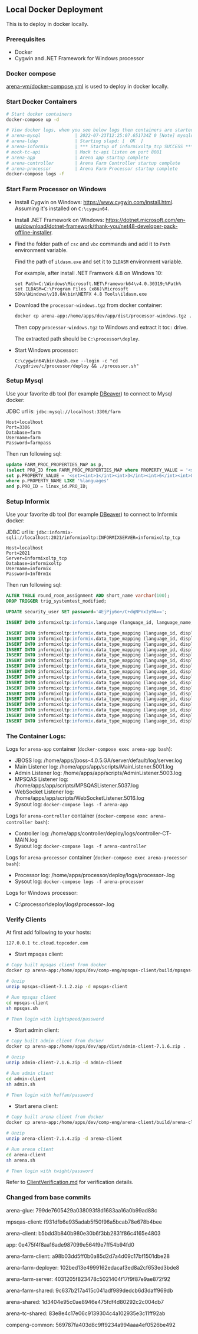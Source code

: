 ## Local Docker Deployment

This is to deploy in docker locally.

### Prerequisites

  - Docker
  - Cygwin and .NET Framework for Windows processor

### Docker compose

[arena-vm/docker-compose.yml](../docker-compose.yml) is used to deploy in docker locally.

### Start Docker Containers

```bash
# Start docker containers
docker-compose up -d

# View docker logs, when you see below logs then containers are started succcessfully
# arena-mysql             | 2022-07-23T12:25:07.651734Z 0 [Note] mysqld: ready for connections.
# arena-ldap              | Starting slapd: [  OK  ]
# arena-informix          | *** Startup of informixoltp_tcp SUCCESS ***
# mock-tc-api             | Mock tc-api listen on port 8081
# arena-app               | Arena app startup complete
# arena-controller        | Arena Farm Controller startup complete
# arena-processor         | Arena Farm Processor startup complete
docker-compose logs -f
```



### Start Farm Processor on Windows

- Install Cygwin on Windows: https://www.cygwin.com/install.html. Assuming it's installed on `C:\cygwin64`.

- Install .NET Framework on Windows: https://dotnet.microsoft.com/en-us/download/dotnet-framework/thank-you/net48-developer-pack-offline-installer.

- Find the folder path of `csc` and `vbc` commands and add it to `Path` environment variable.

  Find the path of `ildasm.exe` and set it to `ILDASM` environment variable.

  For example, after install .NET Framwork 4.8 on Windows 10:

  ```
  set Path=C:\Windows\Microsoft.NET\Framework64\v4.0.30319;%Path%
  set ILDASM=C:\Program Files (x86)\Microsoft SDKs\Windows\v10.0A\bin\NETFX 4.8 Tools\ildasm.exe
  ```

- Download the `processor-windows.tgz` from docker container:

  ```bash
  docker cp arena-app:/home/apps/dev/app/dist/processor-windows.tgz .
  ```

  Then copy `processor-windows.tgz` to Windows and extract it to`C:` drive.

  The extracted path should be `C:\processor\deploy`.

- Start Windows processor:

  ```
  C:\cygwin64\bin\bash.exe --login -c "cd /cygdrive/c/processor/deploy && ./processor.sh"
  ```



### Setup Mysql

Use your favorite db tool (for example [DBeaver](https://dbeaver.io/)) to connect to Mysql docker:

JDBC url is: `jdbc:mysql://localhost:3306/farm`

```properties
Host=localhost
Port=3306
Database=farm
Username=farm
Password=farmpass
```

Then run following sql:

```sql
update FARM_PROC_PROPERTIES_MAP as p, 
(select PRO_ID from FARM_PROC_PROPERTIES_MAP where PROPERTY_VALUE = '<string>linux</string>') as linux_id
set p.PROPERTY_VALUE = '<set><int>1</int><int>3</int><int>6</int><int>8</int></set>' 
where p.PROPERTY_NAME LIKE '%languages'
and p.PRO_ID = linux_id.PRO_ID;
```



### Setup Informix

Use your favorite db tool (for example [DBeaver](https://dbeaver.io/)) to connect to Informix docker:

JDBC url is: `jdbc:informix-sqli://localhost:2021/informixoltp:INFORMIXSERVER=informixoltp_tcp`

```properties
Host=localhost
Port=2021
Server=informixoltp_tcp
Database=informixoltp
Username=informix
Password=1nf0rm1x
```

Then run following sql:

```sql
ALTER TABLE round_room_assignment ADD short_name varchar(100);
DROP TRIGGER trig_systemtest_modified;

UPDATE security_user SET password='4EjPjy6o+/C+dqNPnxIy9A==';

INSERT INTO informixoltp:informix.language (language_id, language_name, status, language_desc) VALUES(8, 'Python3', 'Y', '');

INSERT INTO informixoltp:informix.data_type_mapping (language_id, display_value, data_type_id) VALUES(8, 'integer', 1);
INSERT INTO informixoltp:informix.data_type_mapping (language_id, display_value, data_type_id) VALUES(8, 'float', 4);
INSERT INTO informixoltp:informix.data_type_mapping (language_id, display_value, data_type_id) VALUES(8, 'string (char)', 6);
INSERT INTO informixoltp:informix.data_type_mapping (language_id, display_value, data_type_id) VALUES(8, 'integer (byte)', 7);
INSERT INTO informixoltp:informix.data_type_mapping (language_id, display_value, data_type_id) VALUES(8, 'integer (short)', 13);
INSERT INTO informixoltp:informix.data_type_mapping (language_id, display_value, data_type_id) VALUES(8, 'long integer', 14);
INSERT INTO informixoltp:informix.data_type_mapping (language_id, display_value, data_type_id) VALUES(8, 'float', 15);
INSERT INTO informixoltp:informix.data_type_mapping (language_id, display_value, data_type_id) VALUES(8, 'string', 18);
INSERT INTO informixoltp:informix.data_type_mapping (language_id, display_value, data_type_id) VALUES(8, 'bool', 19);
INSERT INTO informixoltp:informix.data_type_mapping (language_id, display_value, data_type_id) VALUES(8, 'tuple (integer)', 20);
INSERT INTO informixoltp:informix.data_type_mapping (language_id, display_value, data_type_id) VALUES(8, 'tuple (float)', 21);
INSERT INTO informixoltp:informix.data_type_mapping (language_id, display_value, data_type_id) VALUES(8, 'tuple (string)', 22);
INSERT INTO informixoltp:informix.data_type_mapping (language_id, display_value, data_type_id) VALUES(8, 'tuple (long integer)', 24);
INSERT INTO informixoltp:informix.data_type_mapping (language_id, display_value, data_type_id) VALUES(8, 'tuple (tuple (integer))', 26);
INSERT INTO informixoltp:informix.data_type_mapping (language_id, display_value, data_type_id) VALUES(8, 'tuple (tuple (long integer))', 27);
INSERT INTO informixoltp:informix.data_type_mapping (language_id, display_value, data_type_id) VALUES(8, 'tuple (tuple (string))', 23);
INSERT INTO informixoltp:informix.data_type_mapping (language_id, display_value, data_type_id) VALUES(8, 'Matrix2D', 8);
```



### The Container Logs:

Logs for `arena-app` container (`docker-compose exec arena-app bash`): 

- JBOSS log: /home/apps/jboss-4.0.5.GA/server/default/log/server.log
- Main Listener log: /home/apps/app/scripts/MainListener.5001.log
- Admin Listener log: /home/apps/app/scripts/AdminListener.5003.log
- MPSQAS Listener log: /home/apps/app/scripts/MPSQASListener.5037.log
- WebSocket Listener log: /home/apps/app/scripts/WebSocketListener.5016.log
- Sysout log: `docker-compose logs -f arena-app`

Logs for `arena-controller` container (`docker-compose exec arena-controller bash`): 

- Controller log: /home/apps/controller/deploy/logs/controller-CT-MAIN.log
- Sysout log: `docker-compose logs -f arena-controller`

Logs for `arena-processor` container (`docker-compose exec arena-processor bash`): 

- Processor log: /home/apps/processor/deploy/logs/processor-<group>.log
- Sysout log: `docker-compose logs -f arena-processor`

Logs for Windows processor:

- C:\processor\deploy\logs\processor-<group>.log

### Verify Clients

At first add following to your hosts:

```
127.0.0.1 tc.cloud.topcoder.com
```

- Start mpsqas client:


```bash
# Copy built mpsqas client from docker
docker cp arena-app:/home/apps/dev/comp-eng/mpsqas-client/build/mpsqas-client-7.1.2.zip .

# Unzip
unzip mpsqas-client-7.1.2.zip -d mpsqas-client

# Run mpsqas client
cd mpsqas-client
sh mpsqas.sh

# Then login with lightspeed/password
```

- Start admin client:


```bash
# Copy built admin client from docker
docker cp arena-app:/home/apps/dev/app/dist/admin-client-7.1.6.zip .

# Unzip
unzip admin-client-7.1.6.zip -d admin-client

# Run admin client
cd admin-client
sh admin.sh

# Then login with heffan/password
```

- Start arena client:


```bash
# Copy built arena client from docker
docker cp arena-app:/home/apps/dev/comp-eng/arena-client/build/arena-client-7.1.4.zip .

# Unzip
unzip arena-client-7.1.4.zip -d arena-client

# Run arena client
cd arena-client
sh arena.sh

# Then login with twight/password
```



Refer to [ClientVerification.md](./ClientVerification.md) for verification details.



### Changed from base commits

arena-glue: 799de7605429a038093f8d1683aa16a0b99ad88c

mpsqas-client: f931dfb6e935adab5f50f96a5bcab78e678b4bee

arena-client: b5bdd3b840b980e30b6f3bb2831f86c4165e4803

app: 0e475f4f8aa16ade987099e564f9e7ff54b94fd0

arena-farm-client: a98b03dd5ff0b0a85d2d7a4d09c17bf1501dbe28

arena-farm-deployer: 102bed13e4999162edacaf3ed8a2cf653ed3bde8

arena-farm-server: 4031205f823478c5021404f17f9f87e9ae872f92

arena-farm-shared: 9c637b217a415c041adf989dedcb6d3daff969db

arena-shared: 1d3404e95c0ae8946e475fdf4d80292c2c004db7

arena-tc-shared: 83e8e4c17e06c9139304c4a102935e3c11ff92ab

compeng-common: 569787fa403d8c9ff9234a994aaa4ef0526be492

